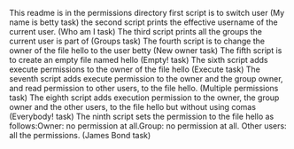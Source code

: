This readme is in the permissions directory 
first script is to switch user (My name is betty task)
the second script prints the effective username of the current user. (Who am I task)
The third script prints all the groups the current user is part of (Groups task)
The fourth script is to change the owner of the file hello to the user betty (New owner task)
The fifth script is to create an empty file named hello (Empty! task)
The sixth script adds execute permissions to the owner of the file hello (Execute task)
The seventh script adds execute permission to the owner and the group owner, and read permission to other users, to the file hello. (Multiple permissions task)
The eighth script adds execution permission to the owner, the group owner and the other users, to the file hello but without using comas (Everybody! task)
The ninth script sets the permission to the file hello as follows:Owner: no permission at all.Group: no permission at all. Other users: all the permissions. (James Bond task)
